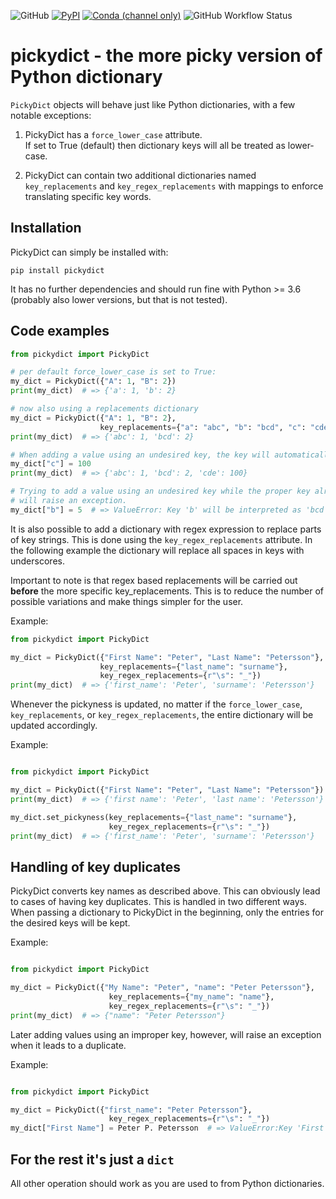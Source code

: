 ![GitHub](https://img.shields.io/github/license/florian-huber/pickydict)
[![PyPI](https://img.shields.io/pypi/v/pickydict?color=blue)](https://pypi.org/project/pickydict/)
[![Conda (channel only)](https://img.shields.io/conda/vn/conda-forge/pickydict?color=blue)](https://github.com/conda-forge/pickydict-feedstock)
![GitHub Workflow Status](https://img.shields.io/github/actions/workflow/status/florian-huber/pickydict/CI_build.yml)

# pickydict - the more picky version of Python dictionary

`PickyDict` objects will behave just like Python dictionaries, with a few
notable exceptions:

1. PickyDict has a `force_lower_case` attribute.   
If set to True (default) then dictionary keys will all be treated as lower-case.

2. PickyDict can contain two additional dictionaries named `key_replacements`
    and `key_regex_replacements` with mappings to enforce translating specific key words.

## Installation

PickyDict can simply be installed with:
```
pip install pickydict
```

It has no further dependencies and should run fine with Python >= 3.6 (probably also lower versions, but that is not tested).

## Code examples

```python
from pickydict import PickyDict

# per default force_lower_case is set to True:
my_dict = PickyDict({"A": 1, "B": 2})
print(my_dict)  # => {'a': 1, 'b': 2}

# now also using a replacements dictionary
my_dict = PickyDict({"A": 1, "B": 2},
                    key_replacements={"a": "abc", "b": "bcd", "c": "cde"})
print(my_dict)  # => {'abc': 1, 'bcd': 2}

# When adding a value using an undesired key, the key will automatically be fixed
my_dict["c"] = 100
print(my_dict)  # => {'abc': 1, 'bcd': 2, 'cde': 100}

# Trying to add a value using an undesired key while the proper key already exists,
# will raise an exception.
my_dict["b"] = 5  # => ValueError: Key 'b' will be interpreted as 'bcd'...
```

It is also possible to add a dictionary with regex expression to replace parts of
key strings. This is done using the `key_regex_replacements` attribute. In the following example the dictionary will replace all spaces in keys with underscores.

Important to note is that regex based replacements will be carried out **before** the more specific key_replacements. This is to reduce the number of possible variations and make things simpler for the user.

Example:

```python
from pickydict import PickyDict

my_dict = PickyDict({"First Name": "Peter", "Last Name": "Petersson"},
                    key_replacements={"last_name": "surname"},
                    key_regex_replacements={r"\s": "_"})
print(my_dict)  # => {'first_name': 'Peter', 'surname': 'Petersson'}
```

Whenever the pickyness is updated, no matter if the `force_lower_case`, `key_replacements`,
or `key_regex_replacements`, the entire dictionary will be updated accordingly.

Example:

```python

from pickydict import PickyDict

my_dict = PickyDict({"First Name": "Peter", "Last Name": "Petersson"})
print(my_dict)  # => {'first name': 'Peter', 'last name': 'Petersson'}

my_dict.set_pickyness(key_replacements={"last_name": "surname"},
                      key_regex_replacements={r"\s": "_"})
print(my_dict)  # => {'first_name': 'Peter', 'surname': 'Petersson'}
```

## Handling of key duplicates
PickyDict converts key names as described above. This can obviously lead to cases of having key duplicates. This is handled in two different ways. When passing a dictionary to PickyDict in the beginning, only the entries for the desired keys will be kept.

Example:

```python

from pickydict import PickyDict

my_dict = PickyDict({"My Name": "Peter", "name": "Peter Petersson"},
                      key_replacements={"my_name": "name"},
                      key_regex_replacements={r"\s": "_"})
print(my_dict)  # => {"name": "Peter Petersson"}
```
Later adding values using an improper key, however, will raise an exception when it leads to a duplicate.

Example:

```python

from pickydict import PickyDict

my_dict = PickyDict({"first_name": "Peter Petersson"},
                      key_regex_replacements={r"\s": "_"})
my_dict["First Name"] = Peter P. Petersson  # => ValueError:Key 'First name' will be interpreted as 'first_name'
```

## For the rest it's just a `dict`
All other operation should work as you are used to from Python dictionaries.
